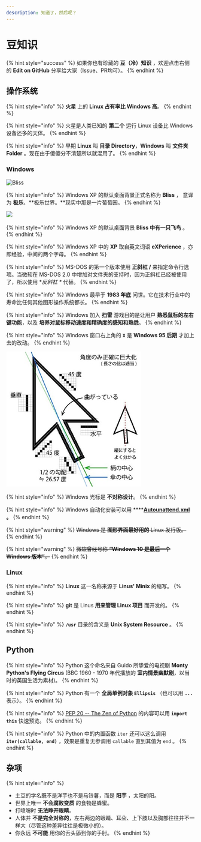 ```yaml
---
description: 知道了，然后呢？
---
```


# 豆知识

{% hint style="success" %}
如果你也有珍藏的 **豆（冷）知识** ，欢迎点击右侧的 **Edit on GitHub** 分享给大家（Issue、PR均可）。
{% endhint %}

## 操作系统

{% hint style="info" %}
**火星** 上的 **Linux 占有率比 Windows 高**。
{% endhint %}

{% hint style="info" %}
火星是人类已知的 **第二个** 运行 Linux 设备比 Windows 设备还多的天体。
{% endhint %}

{% hint style="info" %}
早期 **Linux** 叫 **目录 Directory**，**Windows** 叫 **文件夹 Folder** 。现在由于傻傻分不清楚所以就混用了。
{% endhint %}

### Windows

![Bliss](../.gitbook/assets/bliss.png)

{% hint style="info" %}
 Windows XP 的默认桌面背景正式名称为 **Bliss** ， 意译为 **极乐**、**极乐世界。**现实中那是一片葡萄园。
{% endhint %}

![](../.gitbook/assets/image%20%284%29.png)

{% hint style="info" %}
Windows XP 的默认桌面背景 **Bliss 中有一只飞鸟** 。
{% endhint %}

{% hint style="info" %}
Windows XP 中的 **XP** 取自英文词语 **eXPerience** ，亦即经验，中间的两个字母。
{% endhint %}

{% hint style="info" %}
MS-DOS 的第一个版本使用 **正斜杠 /** 来指定命令行选项。当微软在 MS-DOS 2.0 中增加对文件夹的支持时，因为正斜杠已经被使用了，所以使用 **反斜杠 \** 代替。
{% endhint %}

{% hint style="info" %}
Windows 最早于 **1983 年底** 问世。它在技术行业中的寿命比任何其他图形操作系统都长。
{% endhint %}

{% hint style="info" %}
 Windows 加入 **扫雷** 游戏目的是让用户 **熟悉鼠标的左右键功能**，以及 **培养对鼠标移动速度和精确度的感知和熟悉**。
{% endhint %}

{% hint style="info" %}
Windows 窗口右上角的 **`X`** 是 **Windows 95 后期** 才加上去的改动。
{% endhint %}

![Windows Cursor Design ](../.gitbook/assets/image%20%283%29.png)

{% hint style="info" %}
Windows 光标是 **不对称设计**。
{% endhint %}

{% hint style="info" %}
Windows 自动化安装可以用  ****[**Autounattend.xml**](https://docs.microsoft.com/zh-cn/windows-hardware/manufacture/desktop/automate-windows-setup) **。**
{% endhint %}

{% hint style="warning" %}
~~Windows 是 **图形界面最好用的** Linux 发行版。~~
{% endhint %}

{% hint style="warning" %}
~~微软曾经号称 **“Windows 10 是最后一个 Windows 版本”**。~~
{% endhint %}

### Linux

{% hint style="info" %}
**Linux** 这一名称来源于 **Linus' Minix** 的缩写。
{% endhint %}

{% hint style="info" %}
**git** 是 Linus **用来管理 Linux 项目** 而开发的。
{% endhint %}

{% hint style="info" %}
**`/usr`** 目录的含义是 **Unix System Resource** 。
{% endhint %}

## Python

{% hint style="info" %}
Python 这个命名来自 Guido 所挚爱的电视剧 **Monty Python's Flying Circus** \(BBC 1960 - 1970 年代播放的 **室内情景幽默剧**，以当时的英国生活为素材\)。
{% endhint %}

{% hint style="info" %}
Python 有一个 **全局单例对象 `Ellipsis`** （也可以用 **`...`** 表示）。
{% endhint %}

{% hint style="info" %}
[PEP 20 -- The Zen of Python](https://www.python.org/dev/peps/pep-0020/) 的内容可以用 **`import this`** 快速预览。
{% endhint %}

{% hint style="info" %}
Python 中的内置函数 `iter` 还可以这么调用 **`iter(callable, end)`** ，效果是重复无参调用 `callable` 直到其值为 `end` 。
{% endhint %}

## 杂项

{% hint style="info" %}
* 土豆的学名既不是洋芋也不是马铃薯，而是 **阳芋** ，太阳的阳。
* 世界上唯一 **不会腐败变质** 的食物是蜂蜜。
* 打喷嚏时 **无法睁开眼睛**。
* 人体并 **不是完全对称的**，左右两边的眼睛、耳朵、上下肢以及胸部往往并不一样大（尽管这种差异往往是极微小的）。
* 你永远 **不可能** 用你的舌头舔到你的手肘。
{% endhint %}

